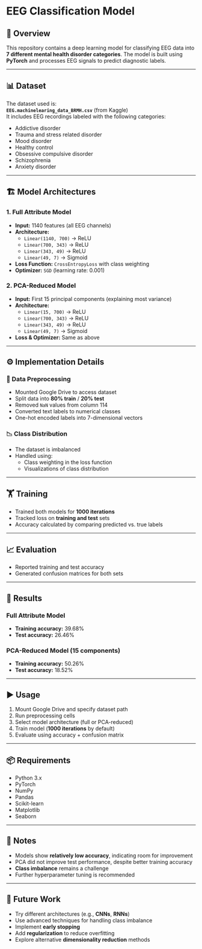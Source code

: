 # EEG Classification Model

## 🧠 Overview

This repository contains a deep learning model for classifying EEG data into **7 different mental health disorder categories**. The model is built using **PyTorch** and processes EEG signals to predict diagnostic labels.

---

## 📊 Dataset

The dataset used is:  
**`EEG.machinelearing_data_BRMH.csv`** (from Kaggle)  
It includes EEG recordings labeled with the following categories:

- Addictive disorder  
- Trauma and stress related disorder  
- Mood disorder  
- Healthy control  
- Obsessive compulsive disorder  
- Schizophrenia  
- Anxiety disorder  

---

## 🏗️ Model Architectures

### 1. Full Attribute Model

- **Input:** 1140 features (all EEG channels)  
- **Architecture:**
  - `Linear(1140, 700)` → ReLU  
  - `Linear(700, 343)` → ReLU  
  - `Linear(343, 49)` → ReLU  
  - `Linear(49, 7)` → Sigmoid  
- **Loss Function:** `CrossEntropyLoss` with class weighting  
- **Optimizer:** `SGD` (learning rate: 0.001)  

### 2. PCA-Reduced Model

- **Input:** First 15 principal components (explaining most variance)  
- **Architecture:**
  - `Linear(15, 700)` → ReLU  
  - `Linear(700, 343)` → ReLU  
  - `Linear(343, 49)` → ReLU  
  - `Linear(49, 7)` → Sigmoid  
- **Loss & Optimizer:** Same as above  

---

## ⚙️ Implementation Details

### 🔄 Data Preprocessing

- Mounted Google Drive to access dataset  
- Split data into **80% train** / **20% test**  
- Removed `NaN` values from column 114  
- Converted text labels to numerical classes  
- One-hot encoded labels into 7-dimensional vectors  

### 📉 Class Distribution

- The dataset is imbalanced  
- Handled using:
  - Class weighting in the loss function  
  - Visualizations of class distribution  

---

## 🏋️ Training

- Trained both models for **1000 iterations**  
- Tracked loss on **training and test** sets  
- Accuracy calculated by comparing predicted vs. true labels  

---

## 📈 Evaluation

- Reported training and test accuracy  
- Generated confusion matrices for both sets  

---

## 🧪 Results

### Full Attribute Model
- **Training accuracy:** 39.68%  
- **Test accuracy:** 26.46%  

### PCA-Reduced Model (15 components)
- **Training accuracy:** 50.26%  
- **Test accuracy:** 18.52%  

---

## ▶️ Usage

1. Mount Google Drive and specify dataset path  
2. Run preprocessing cells  
3. Select model architecture (full or PCA-reduced)  
4. Train model (**1000 iterations** by default)  
5. Evaluate using accuracy + confusion matrix  

---

## 📦 Requirements

- Python 3.x  
- PyTorch  
- NumPy  
- Pandas  
- Scikit-learn  
- Matplotlib  
- Seaborn  

---

## 📝 Notes

- Models show **relatively low accuracy**, indicating room for improvement  
- PCA did not improve test performance, despite better training accuracy  
- **Class imbalance** remains a challenge  
- Further hyperparameter tuning is recommended  

---

## 🔮 Future Work

- Try different architectures (e.g., **CNNs**, **RNNs**)  
- Use advanced techniques for handling class imbalance  
- Implement **early stopping**  
- Add **regularization** to reduce overfitting  
- Explore alternative **dimensionality reduction** methods  

